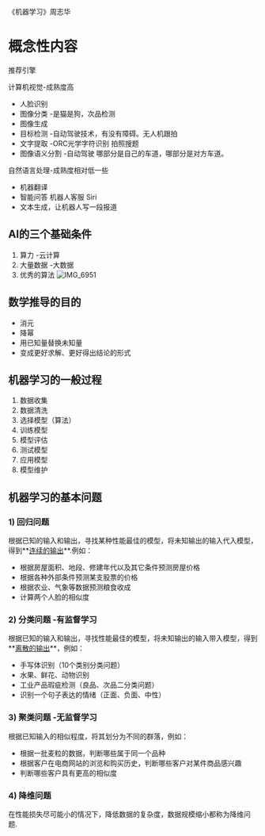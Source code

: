 《机器学习》周志华

# 概念性内容

推荐引擎

计算机视觉-成熟度高

- 人脸识别
- 图像分类 -是猫是狗，次品检测
- 图像生成
- 目标检测 -自动驾驶技术，有没有障碍。无人机跟拍
- 文字提取 -ORC光学字符识别 拍照搜题
- 图像语义分割 -自动驾驶 哪部分是自己的车道，哪部分是对方车道。

自然语言处理-成熟度相对低一些

- 机器翻译
- 智能问答 机器人客服 Siri
- 文本生成，让机器人写一段报道



## AI的三个基础条件

1. 算力 -云计算
2. 大量数据 -大数据
3. 优秀的算法 ![IMG_6951](/Users/aiden_zcf/Desktop/markdown笔记/IMG_6951.PNG)

## 数学推导的目的

- 消元 
- 降幂
- 用已知量替换未知量
- 变成更好求解、更好得出结论的形式

## 机器学习的一般过程

1. 数据收集
2. 数据清洗
3. 选择模型（算法）
4. 训练模型
5. 模型评估
6. 测试模型
7. 应用模型
8. 模型维护

## 机器学习的基本问题

### 1) 回归问题

根据已知的输入和输出，寻找某种性能最佳的模型，将未知输出的输入代入模型，得到**<u>连续的输出</u>**.例如：

- 根据房屋面积、地段、修建年代以及其它条件预测房屋价格
- 根据各种外部条件预测某支股票的价格
- 根据农业、气象等数据预测粮食收成
- 计算两个人脸的相似度

### 2) 分类问题 -有监督学习

根据已知的输入和输出，寻找性能最佳的模型，将未知输出的输入带入模型，得到**<u>离散的输出</u>**，例如：

- 手写体识别（10个类别分类问题）
- 水果、鲜花、动物识别
- 工业产品瑕疵检测（良品、次品二分类问题）
- 识别一个句子表达的情绪（正面、负面、中性）

### 3) 聚类问题 -无监督学习

根据已知输入的相似程度，将其划分为不同的群落，例如：

- 根据一批麦粒的数据，判断哪些属于同一个品种
- 根据客户在电商网站的浏览和购买历史，判断哪些客户对某件商品感兴趣
- 判断哪些客户具有更高的相似度

### 4) 降维问题

在性能损失尽可能小的情况下，降低数据的复杂度，数据规模缩小都称为降维问题.


